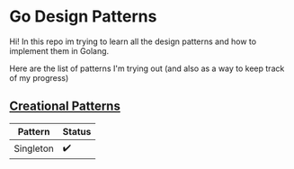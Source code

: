 # Go Design Patterns

Hi! In this repo im trying to learn all the design patterns and how to implement them in Golang. 

Here are the list of patterns I'm trying out (and also as a way to keep track of my progress) 

## [Creational Patterns](creational/README.md)

| Pattern    | Status |
| -------    | ------ |
| Singleton  |  ✔️    |
